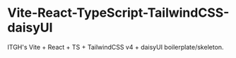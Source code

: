 # Vite-React-TypeScript-TailwindCSS-daisyUI
ITGH's Vite + React + TS + TailwindCSS v4 + daisyUI boilerplate/skeleton.
